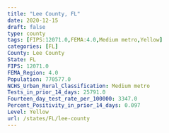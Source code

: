 ```yaml
---
title: "Lee County, FL"
date: 2020-12-15
draft: false
type: county
tags: [FIPS:12071.0,FEMA:4.0,Medium metro,Yellow]
categories: [FL]
County: Lee County
State: FL
FIPS: 12071.0
FEMA_Region: 4.0
Population: 770577.0
NCHS_Urban_Rural_Classification: Medium metro
Tests_in_prior_14_days: 25791.0
Fourteen_day_test_rate_per_100000: 3347.0
Percent_Positivity_in_prior_14_days: 0.097
Level: Yellow
url: /states/FL/lee-county
---
```



